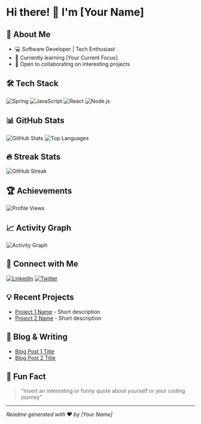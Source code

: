 # Hi there! 👋 I'm [Your Name]

## 🚀 About Me
- 💻 Software Developer | Tech Enthusiast
- 🌱 Currently learning [Your Current Focus]
- 🔭 Open to collaborating on interesting projects

## 🛠️ Tech Stack
![Spring](https://img.shields.io/badge/Spring-6DB33F?style=for-the-badge&logo=spring&logoColor=white)
![JavaScript](https://img.shields.io/badge/JavaScript-F7DF1E?style=for-the-badge&logo=javascript&logoColor=black)
![React](https://img.shields.io/badge/React-20232A?style=for-the-badge&logo=react&logoColor=61DAFB)
![Node.js](https://img.shields.io/badge/Node.js-43853D?style=for-the-badge&logo=node.js&logoColor=white)

## 📊 GitHub Stats
![GitHub Stats](https://github-readme-stats.vercel.app/api?username=yourusername&show_icons=true&theme=radical)
![Top Languages](https://github-readme-stats.vercel.app/api/top-langs/?username=yourusername&layout=compact&theme=radical)

## 🔥 Streak Stats
![GitHub Streak](https://github-readme-streak-stats.herokuapp.com/?user=hienduc&theme=radical)

## 🏆 Achievements
![Profile Views](https://komarev.com/ghpvc/?username=hienduc&color=green)

## 📈 Activity Graph
![Activity Graph](https://github-profile-summary-cards.vercel.app/api/cards/profile-details?username=hienduc&theme=radical)

## 🤝 Connect with Me
[![LinkedIn](https://img.shields.io/badge/LinkedIn-0077B5?style=for-the-badge&logo=linkedin&logoColor=white)](https://www.linkedin.com/in/yourusername)
[![Twitter](https://img.shields.io/badge/Twitter-1DA1F2?style=for-the-badge&logo=twitter&logoColor=white)](https://twitter.com/yourusername)

## 💡 Recent Projects
- [Project 1 Name](link-to-project) - Short description
- [Project 2 Name](link-to-project) - Short description

## 📝 Blog & Writing
- [Blog Post 1 Title](link-to-post)
- [Blog Post 2 Title](link-to-post)

## 🎵 Fun Fact
> "Insert an interesting or funny quote about yourself or your coding journey"

---
*Readme generated with ❤️ by [Your Name]*
